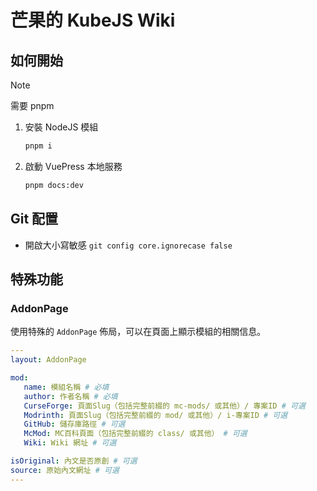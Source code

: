 # 芒果的 KubeJS Wiki

## 如何開始

> [!NOTE]
> 需要 pnpm

1. 安裝 NodeJS 模組
   ```ps
   pnpm i
   ```
2. 啟動 VuePress 本地服務
   ```ps
   pnpm docs:dev
   ```

## Git 配置

- 開啟大小寫敏感 `git config core.ignorecase false`

## 特殊功能

### AddonPage

使用特殊的 `AddonPage` 佈局，可以在頁面上顯示模組的相關信息。

```yaml
---
layout: AddonPage

mod:
   name: 模組名稱 # 必填
   author: 作者名稱 # 必填
   CurseForge: 頁面Slug（包括完整前綴的 mc-mods/ 或其他）/ 專案ID # 可選
   Modrinth: 頁面Slug（包括完整前綴的 mod/ 或其他）/ i-專案ID # 可選
   GitHub: 儲存庫路徑 # 可選
   McMod: MC百科頁面（包括完整前綴的 class/ 或其他） # 可選
   Wiki: Wiki 網址 # 可選

isOriginal: 內文是否原創 # 可選
source: 原始內文網址 # 可選
---
```
